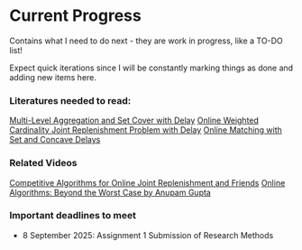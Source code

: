 # Current Progress

Contains what I need to do next - they are work in progress, like a TO-DO list!

Expect quick iterations since I will be constantly marking things as done and adding new items here.


### Literatures needed to read:

[Multi-Level Aggregation and Set Cover with Delay](https://epubs.siam.org/doi/10.1137/1.9781611977554.ch59)
[Online Weighted Cardinality Joint Replenishment Problem with Delay](https://drops.dagstuhl.de/entities/document/10.4230/LIPIcs.ICALP.2022.40)
[Online Matching with Set and Concave Delays](https://drops.dagstuhl.de/entities/document/10.4230/LIPIcs.APPROX/RANDOM.2023.17)


### Related Videos

[Competitive Algorithms for Online Joint Replenishment and Friends](https://www.youtube.com/watch?v=mrmZD4hM8Fk)
[Online Algorithms: Beyond the Worst Case by Anupam Gupta](https://www.youtube.com/watch?v=ulPjPldFye8)


### Important deadlines to meet

- 8 September 2025: Assignment 1 Submission of Research Methods